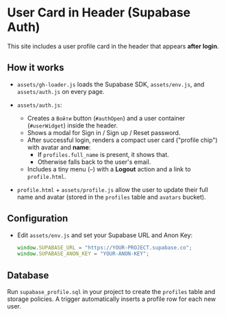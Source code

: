 # User Card in Header (Supabase Auth)

This site includes a user profile card in the header that appears **after login**.

## How it works
- `assets/gh-loader.js` loads the Supabase SDK, `assets/env.js`, and `assets/auth.js` on every page.
- `assets/auth.js`:
  - Creates a `Войти` button (`#authOpen`) and a user container (`#userWidget`) inside the header.
  - Shows a modal for Sign in / Sign up / Reset password.
  - After successful login, renders a compact user card ("profile chip") with avatar and **name**:
    - If `profiles.full_name` is present, it shows that.
    - Otherwise falls back to the user's email.
  - Includes a tiny menu (`⋯`) with a **Logout** action and a link to `profile.html`.

- `profile.html` + `assets/profile.js` allow the user to update their full name and avatar (stored in the `profiles` table and `avatars` bucket).

## Configuration
- Edit `assets/env.js` and set your Supabase URL and Anon Key:
  ```js
  window.SUPABASE_URL = "https://YOUR-PROJECT.supabase.co";
  window.SUPABASE_ANON_KEY = "YOUR-ANON-KEY";
  ```

## Database
Run `supabase_profile.sql` in your project to create the `profiles` table and storage policies. A trigger automatically inserts a profile row for each new user.

